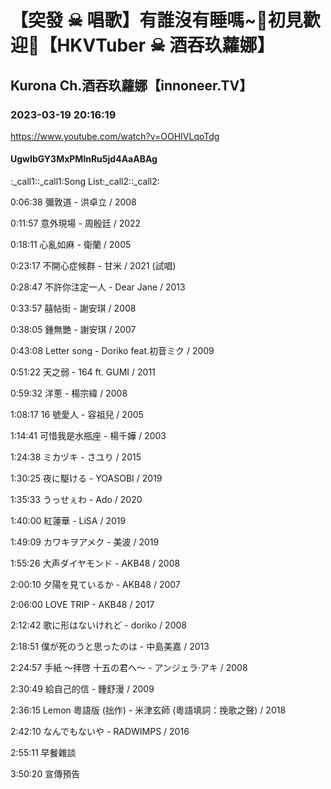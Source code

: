 # 【突發 ☠ 唱歌】有誰沒有睡嗎~🖤初見歡迎💜【HKVTuber ☠ 酒吞玖蘿娜】

## Kurona Ch.酒吞玖蘿娜【innoneer.TV】

### 2023-03-19 20:16:19

https://www.youtube.com/watch?v=OOHIVLqoTdg

#### UgwIbGY3MxPMlnRu5jd4AaABAg

:_call1::_call1:Song List:_call2::_call2:

0:06:38 彌敦道 - 洪卓立 / 2008

0:11:57 意外現場 - 周殷廷 / 2022

0:18:11 心亂如麻 - 衛蘭 / 2005

0:23:17 不開心症候群 - 甘米 / 2021 (試唱)

0:28:47 不許你注定一人 - Dear Jane / 2013

0:33:57 囍帖街 - 謝安琪 / 2008

0:38:05 鍾無艷 - 謝安琪 / 2007

0:43:08 Letter song - Doriko feat.初音ミク / 2009

0:51:22 天之弱 - 164 ft. GUMI / 2011

0:59:32 洋蔥 - 楊宗緯 / 2008

1:08:17 16 號愛人 - 容祖兒 / 2005

1:14:41 可惜我是水瓶座 - 楊千嬅 / 2003

1:24:38 ミカヅキ - さユり / 2015

1:30:25 夜に駆ける - YOASOBI / 2019

1:35:33 うっせぇわ - Ado / 2020

1:40:00 紅蓮華 - LiSA / 2019

1:49:09 カワキヲアメク - 美波 / 2019

1:55:26 大声ダイヤモンド - AKB48 / 2008

2:00:10 夕陽を見ているか - AKB48 / 2007

2:06:00 LOVE TRIP - AKB48 / 2017

2:12:42 歌に形はないけれど - doriko / 2008

2:18:51 僕が死のうと思ったのは - 中島美嘉 / 2013

2:24:57 手紙 ～拝啓 十五の君へ～ - アンジェラ·アキ / 2008

2:30:49 給自己的信 - 鍾舒漫 / 2009

2:36:15 Lemon 粵語版 (拙作) -  米津玄師 (粵語填詞：挽歌之聲) / 2018

2:42:10 なんでもないや - RADWIMPS / 2016



2:55:11 早餐雜談

3:50:20 宣傳預告

